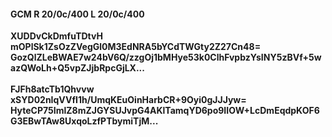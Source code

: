 #### GCM R 20/0c/400 L 20/0c/400
**XUDDvCkDmfuTDtvH**<br/>**mOPlSk1ZsOzZVegGl0M3EdNRA5bYCdTWGty2Z27Cn48=**<br/>**GozQlZLeBWAE7w24bV6Q/zzgOj1bMHye53k0ClhFvpbzYsINY5zBVf+5wazQWoLh+Q5vpZJjbRpcGjLX...**<br/><br/>
**FJFh8atcTb1Qhvvw**<br/>**xSYD02nIqVVfI1h/UmqKEuOinHarbCR+9Oyi0gJJJyw=**<br/>**HyteCP75ImlZ8mZJGYSUJvpG4AKlTamqYD6po9IIOW+LcDmEqdpKOF6G3EBwTAw8UxqoLzfPTbymiTjM...**